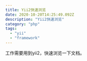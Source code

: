 ```yaml
---
title: Yii2快速浏览
date: 2020-10-20T14:25:49.092Z
description: "Yii2快速浏览"
category: "php"
tags:
  - "yii"
  - "framework"
---
```

工作需要用到yii2，快速浏览一下文档。